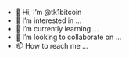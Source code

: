 - 👋 Hi, I’m @tk1bitcoin
- 👀 I’m interested in ...
- 🌱 I’m currently learning ...
- 💞️ I’m looking to collaborate on ...
- 📫 How to reach me ...

<!---
tk1bitcoin/tk1bitcoin is a ✨ special ✨ repository because its `README.md` (this file) appears on your GitHub profile.
You can click the Preview link to take a look at your changes.
--->
